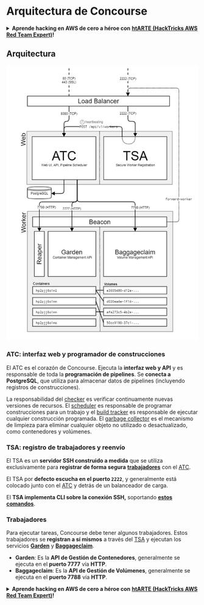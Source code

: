 # Arquitectura de Concourse

<details>

<summary><strong>Aprende hacking en AWS de cero a héroe con</strong> <a href="https://training.hacktricks.xyz/courses/arte"><strong>htARTE (HackTricks AWS Red Team Expert)</strong></a><strong>!</strong></summary>

Otras formas de apoyar a HackTricks:

* Si quieres ver tu **empresa anunciada en HackTricks** o **descargar HackTricks en PDF** revisa los [**PLANES DE SUSCRIPCIÓN**](https://github.com/sponsors/carlospolop)!
* Consigue el [**merchandising oficial de PEASS & HackTricks**](https://peass.creator-spring.com)
* Descubre [**La Familia PEASS**](https://opensea.io/collection/the-peass-family), nuestra colección de [**NFTs exclusivos**](https://opensea.io/collection/the-peass-family)
* **Únete al** 💬 [**grupo de Discord**](https://discord.gg/hRep4RUj7f) o al [**grupo de telegram**](https://t.me/peass) o **sígueme** en **Twitter** 🐦 [**@carlospolopm**](https://twitter.com/carlospolopm)**.**
* **Comparte tus trucos de hacking enviando PRs a los repositorios de github de** [**HackTricks**](https://github.com/carlospolop/hacktricks) y [**HackTricks Cloud**](https://github.com/carlospolop/hacktricks-cloud).

</details>

## Arquitectura

![](<../../.gitbook/assets/image (39) (1).png>)

### ATC: interfaz web y programador de construcciones

El ATC es el corazón de Concourse. Ejecuta la **interfaz web y API** y es responsable de toda la **programación de pipelines**. Se **conecta a PostgreSQL**, que utiliza para almacenar datos de pipelines (incluyendo registros de construcciones).

La responsabilidad del [checker](https://concourse-ci.org/checker.html) es verificar continuamente nuevas versiones de recursos. El [scheduler](https://concourse-ci.org/scheduler.html) es responsable de programar construcciones para un trabajo y el [build tracker](https://concourse-ci.org/build-tracker.html) es responsable de ejecutar cualquier construcción programada. El [garbage collector](https://concourse-ci.org/garbage-collector.html) es el mecanismo de limpieza para eliminar cualquier objeto no utilizado o desactualizado, como contenedores y volúmenes.

### TSA: registro de trabajadores y reenvío

El TSA es un **servidor SSH construido a medida** que se utiliza exclusivamente para **registrar de forma segura** [**trabajadores**](https://concourse-ci.org/internals.html#architecture-worker) con el [ATC](https://concourse-ci.org/internals.html#component-atc).

El TSA por **defecto escucha en el puerto `2222`**, y generalmente está colocado junto con el [ATC](https://concourse-ci.org/internals.html#component-atc) y detrás de un balanceador de carga.

El **TSA implementa CLI sobre la conexión SSH,** soportando [**estos comandos**](https://concourse-ci.org/internals.html#component-tsa).

### Trabajadores

Para ejecutar tareas, Concourse debe tener algunos trabajadores. Estos trabajadores se **registran a sí mismos** a través del [TSA](https://concourse-ci.org/internals.html#component-tsa) y ejecutan los servicios [**Garden**](https://github.com/cloudfoundry-incubator/garden) y [**Baggageclaim**](https://github.com/concourse/baggageclaim).

* **Garden**: Es la **API de Gestión de Contenedores**, generalmente se ejecuta en el **puerto 7777** vía **HTTP**.
* **Baggageclaim**: Es la **API de Gestión de Volúmenes**, generalmente se ejecuta en el **puerto 7788** vía **HTTP**.

<details>

<summary><strong>Aprende hacking en AWS de cero a héroe con</strong> <a href="https://training.hacktricks.xyz/courses/arte"><strong>htARTE (HackTricks AWS Red Team Expert)</strong></a><strong>!</strong></summary>

Otras formas de apoyar a HackTricks:

* Si quieres ver tu **empresa anunciada en HackTricks** o **descargar HackTricks en PDF** revisa los [**PLANES DE SUSCRIPCIÓN**](https://github.com/sponsors/carlospolop)!
* Consigue el [**merchandising oficial de PEASS & HackTricks**](https://peass.creator-spring.com)
* Descubre [**La Familia PEASS**](https://opensea.io/collection/the-peass-family), nuestra colección de [**NFTs exclusivos**](https://opensea.io/collection/the-peass-family)
* **Únete al** 💬 [**grupo de Discord**](https://discord.gg/hRep4RUj7f) o al [**grupo de telegram**](https://t.me/peass) o **sígueme** en **Twitter** 🐦 [**@carlospolopm**](https://twitter.com/carlospolopm)**.**
* **Comparte tus trucos de hacking enviando PRs a los repositorios de github de** [**HackTricks**](https://github.com/carlospolop/hacktricks) y [**HackTricks Cloud**](https://github.com/carlospolop/hacktricks-cloud).

</details>
